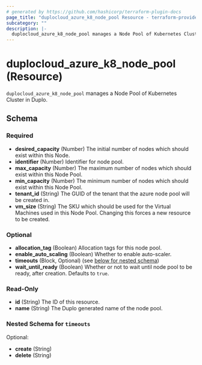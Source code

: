 ```yaml
---
# generated by https://github.com/hashicorp/terraform-plugin-docs
page_title: "duplocloud_azure_k8_node_pool Resource - terraform-provider-duplocloud"
subcategory: ""
description: |-
  duplocloud_azure_k8_node_pool manages a Node Pool of Kubernetes Cluster in Duplo.
---
```


# duplocloud_azure_k8_node_pool (Resource)

`duplocloud_azure_k8_node_pool` manages a Node Pool of Kubernetes Cluster in Duplo.



<!-- schema generated by tfplugindocs -->
## Schema

### Required

- **desired_capacity** (Number) The initial number of nodes which should exist within this Node.
- **identifier** (Number) Identifier for node pool.
- **max_capacity** (Number) The maximum number of nodes which should exist within this Node Pool.
- **min_capacity** (Number) The minimum number of nodes which should exist within this Node Pool.
- **tenant_id** (String) The GUID of the tenant that the azure node pool will be created in.
- **vm_size** (String) The SKU which should be used for the Virtual Machines used in this Node Pool. Changing this forces a new resource to be created.

### Optional

- **allocation_tag** (Boolean) Allocation tags for this node pool.
- **enable_auto_scaling** (Boolean) Whether to enable auto-scaler.
- **timeouts** (Block, Optional) (see [below for nested schema](#nestedblock--timeouts))
- **wait_until_ready** (Boolean) Whether or not to wait until node pool to be ready, after creation. Defaults to `true`.

### Read-Only

- **id** (String) The ID of this resource.
- **name** (String) The Duplo generated name of the node pool.

<a id="nestedblock--timeouts"></a>
### Nested Schema for `timeouts`

Optional:

- **create** (String)
- **delete** (String)


